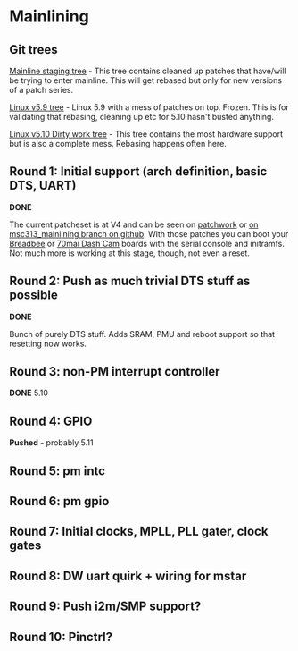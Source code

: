 # Mainlining

## Git trees

[Mainline staging tree](https://github.com/fifteenhex/linux/tree/msc313_mainlining) - This tree contains cleaned up patches that have/will be trying to enter mainline. This will get rebased but only for new versions of a patch series.

[Linux v5.9 tree](https://github.com/fifteenhex/linux/tree/mstar_v5_9_rebase) - Linux 5.9 with a mess of patches on top. Frozen. This is for validating that rebasing, cleaning up etc for 5.10 hasn't busted anything.

[Linux v5.10 Dirty work tree](https://github.com/fifteenhex/linux/tree/mstar_dev_v5_10) - This tree contains the most hardware support but is also a complete mess. Rebasing happens often here.

## Round 1: Initial support (arch definition, basic DTS, UART)

**DONE**

The current patcheset is at V4 and can be seen on [patchwork](https://patchwork.kernel.org/cover/11607257/) or [on msc313_mainlining branch on github](https://github.com/fifteenhex/linux/commits/msc313_mainlining). With those patches you can boot your [Breadbee](https://github.com/breadbee/breadbee/) or [70mai Dash Cam](boards/dashcamlite.md) boards with the serial console and initramfs. Not much more is working at this stage, though, not even a reset.

## Round 2: Push as much trivial DTS stuff as possible

**DONE**

Bunch of purely DTS stuff. Adds SRAM, PMU and reboot support so that resetting now works.

## Round 3: non-PM interrupt controller

**DONE** 5.10

## Round 4: GPIO

**Pushed** - probably 5.11

## Round 5: pm intc

## Round 6: pm gpio

## Round 7: Initial clocks, MPLL, PLL gater, clock gates

## Round 8: DW uart quirk + wiring for mstar

## Round 9: Push i2m/SMP support?

## Round 10: Pinctrl?
